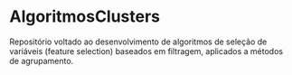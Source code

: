 # AlgoritmosClusters
Repositório voltado ao desenvolvimento de algoritmos de seleção de variáveis (feature selection) baseados em filtragem, aplicados a métodos de agrupamento.